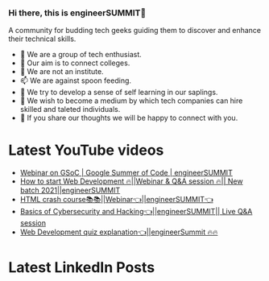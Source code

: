 ### Hi there, this is engineerSUMMIT👋

A community for budding tech geeks guiding them to discover and enhance their technical skills.

- 🔭 We are a group of tech enthusiast.
- 🌱 Our aim is to connect colleges.
- 🤔 We are not an institute.
- 📫 We are against spoon feeding.
- 💬 We try to develop a sense of self learning in our saplings.
- 👯 We wish to become a medium by which tech companies can hire skilled and taleted individuals. 
- 🔭 If you share our thoughts we will be happy to connect with you.

# Latest YouTube videos
<!-- YOUTUBE:START -->
- [Webinar on GSoC | Google Summer of Code | engineerSUMMIT](https://www.youtube.com/watch?v=YY6rzlCFg1o)
- [How to start Web Development 🔥||Webinar &amp; Q&amp;A session 🔥|| New batch 2021||engineerSUMMIT](https://www.youtube.com/watch?v=cIUup-_5hQY)
- [HTML crash course📚📚||Webinar👈||engineerSUMMIT👈](https://www.youtube.com/watch?v=QhNmOY5pS1A)
- [Basics of Cybersecurity and Hacking👈||engineerSUMMIT|| Live Q&amp;A session](https://www.youtube.com/watch?v=hfY9LGDb4Gc)
- [Web Development quiz explanation👈||engineerSummit 🔥🔥](https://www.youtube.com/watch?v=ZJdDrnglMgQ)
<!-- YOUTUBE:END -->

# Latest LinkedIn Posts
<!-- LINKEDIN:START -->
<!-- LINKEDIN:END -->
